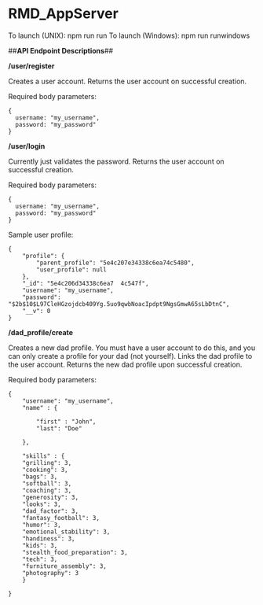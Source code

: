 # RMD_AppServer

To launch (UNIX): npm run run
To launch (Windows): npm run runwindows

##**API Endpoint Descriptions**##

**/user/register**

Creates a user account. Returns the user account on successful creation.

Required body parameters:
```
{
  username: "my_username",
  password: "my_password"
}
```

**/user/login**

Currently just validates the password. Returns the user account on successful creation.

Required body parameters:
```
{
  username: "my_username",
  password: "my_password"
}
```

Sample user profile:
```
{
    "profile": {
        "parent_profile": "5e4c207e34338c6ea74c5480",
        "user_profile": null
    },
    "_id": "5e4c206d34338c6ea7  4c547f",
    "username": "my_username",
    "password": "$2b$10$L97CleHGzojdcb409Yg.5uo9qwbNoacIpdpt9NgsGmwA65sLbDtnC",
    "__v": 0
}
```

**/dad_profile/create**

Creates a new dad profile. You must have a user account to do this, and you can only create a profile for your dad (not yourself). Links the dad profile to the user account.
Returns the new dad profile upon successful creation.

Required body parameters:
```
{
	"username": "my_username",
	"name" : {

		"first" : "John",
		"last": "Doe"

	},

	"skills" : {
    "grilling": 3,
    "cooking": 3,
    "bags": 3,
    "softball": 3,
    "coaching": 3,
    "generosity": 3,
    "looks": 3,
    "dad_factor": 3,
    "fantasy_football": 3,
    "humor": 3,
    "emotional_stability": 3,
    "handiness": 3,
    "kids": 3,
    "stealth_food_preparation": 3,
    "tech": 3,
    "furniture_assembly": 3,
    "photography": 3
	}

}
```
